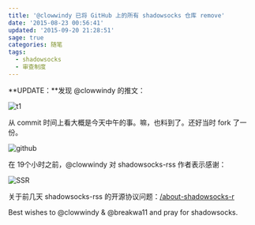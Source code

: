 ```yaml
---
title: '@clowwindy 已将 GitHub 上的所有 shadowsocks 仓库 remove'
date: '2015-08-23 00:56:41'
updated: '2015-09-20 21:28:51'
sage: true
categories: 随笔
tags:
  - shadowsocks
  - 审查制度
---
```


**UPDATE：**发现 @clowwindy 的推文：

![t1](https://img.blessing.studio/images/2015/08/2015-08-22_09-28-45.png)

从 commit 时间上看大概是今天中午的事。嘛，也料到了。还好当时 fork 了一份。

![github](https://img.blessing.studio/images/2015/08/2015-08-22_08-43-31-1024x445.png)

在 19个小时之前，@clowwindy 对 shadowsocks-rss 作者表示感谢：

![SSR](https://img.blessing.studio/images/2015/08/2015-08-22_08-52-43.png)

关于前几天 shadowsocks-rss 的开源协议问题：[/about-shadowsocks-r](https://prinzeugen.net/about-shadowsocks-r/)

Best wishes to @clowwindy & @breakwa11 and pray for shadowsocks.
